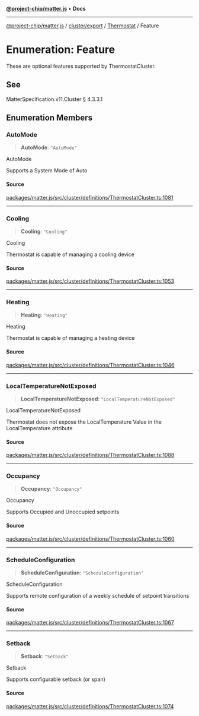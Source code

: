 [**@project-chip/matter.js**](../../../../../README.md) • **Docs**

***

[@project-chip/matter.js](../../../../../modules.md) / [cluster/export](../../../README.md) / [Thermostat](../README.md) / Feature

# Enumeration: Feature

These are optional features supported by ThermostatCluster.

## See

MatterSpecification.v11.Cluster § 4.3.3.1

## Enumeration Members

### AutoMode

> **AutoMode**: `"AutoMode"`

AutoMode

Supports a System Mode of Auto

#### Source

[packages/matter.js/src/cluster/definitions/ThermostatCluster.ts:1081](https://github.com/project-chip/matter.js/blob/7a8cbb56b87d4ccf34bec5a9a95ab40a1711324f/packages/matter.js/src/cluster/definitions/ThermostatCluster.ts#L1081)

***

### Cooling

> **Cooling**: `"Cooling"`

Cooling

Thermostat is capable of managing a cooling device

#### Source

[packages/matter.js/src/cluster/definitions/ThermostatCluster.ts:1053](https://github.com/project-chip/matter.js/blob/7a8cbb56b87d4ccf34bec5a9a95ab40a1711324f/packages/matter.js/src/cluster/definitions/ThermostatCluster.ts#L1053)

***

### Heating

> **Heating**: `"Heating"`

Heating

Thermostat is capable of managing a heating device

#### Source

[packages/matter.js/src/cluster/definitions/ThermostatCluster.ts:1046](https://github.com/project-chip/matter.js/blob/7a8cbb56b87d4ccf34bec5a9a95ab40a1711324f/packages/matter.js/src/cluster/definitions/ThermostatCluster.ts#L1046)

***

### LocalTemperatureNotExposed

> **LocalTemperatureNotExposed**: `"LocalTemperatureNotExposed"`

LocalTemperatureNotExposed

Thermostat does not expose the LocalTemperature Value in the LocalTemperature attribute

#### Source

[packages/matter.js/src/cluster/definitions/ThermostatCluster.ts:1088](https://github.com/project-chip/matter.js/blob/7a8cbb56b87d4ccf34bec5a9a95ab40a1711324f/packages/matter.js/src/cluster/definitions/ThermostatCluster.ts#L1088)

***

### Occupancy

> **Occupancy**: `"Occupancy"`

Occupancy

Supports Occupied and Unoccupied setpoints

#### Source

[packages/matter.js/src/cluster/definitions/ThermostatCluster.ts:1060](https://github.com/project-chip/matter.js/blob/7a8cbb56b87d4ccf34bec5a9a95ab40a1711324f/packages/matter.js/src/cluster/definitions/ThermostatCluster.ts#L1060)

***

### ScheduleConfiguration

> **ScheduleConfiguration**: `"ScheduleConfiguration"`

ScheduleConfiguration

Supports remote configuration of a weekly schedule of setpoint transitions

#### Source

[packages/matter.js/src/cluster/definitions/ThermostatCluster.ts:1067](https://github.com/project-chip/matter.js/blob/7a8cbb56b87d4ccf34bec5a9a95ab40a1711324f/packages/matter.js/src/cluster/definitions/ThermostatCluster.ts#L1067)

***

### Setback

> **Setback**: `"Setback"`

Setback

Supports configurable setback (or span)

#### Source

[packages/matter.js/src/cluster/definitions/ThermostatCluster.ts:1074](https://github.com/project-chip/matter.js/blob/7a8cbb56b87d4ccf34bec5a9a95ab40a1711324f/packages/matter.js/src/cluster/definitions/ThermostatCluster.ts#L1074)
